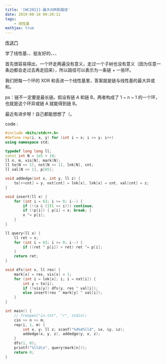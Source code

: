 ```yaml
---
title: '[WC2011]-最大XOR和路径'
date: 2019-08-18 00:20:11
tags:
    - 线性基
mathjax: true
---
```


[传送门](https://www.luogu.org/problem/P4151)

学了线性基、、挺友好的、、、

首先很容易得出，一个环走两遍没有意义，走过一个子树也没有意义（因为任意一条边都会走过去再走回来），所以路径可以表示为一条链 + 一些环。

我们把每一个环的 XOR 和丢进一个线性基里，答案就是链与线性基的最大异或和。

ps：链不一定要是最长链。假设有链 A 和链 B，两者构成了 1 ~ n ~ 1 的一个环，也就是这个环异或链 A 就能得到链 B。

最近有进步呀！自己都能想想了（。

code :
``` c++
#include <bits/stdc++.h>
#define rep(i, x, y) for (int i = x; i <= y; i++)
using namespace std;

typedef long long ll;
const int N = 1e5 + 10;
ll n, m, vis[N], mark[N];
ll to[N << 1], nxt[N << 1], lnk[N], cnt;
ll val[N << 1], p[65];

void addedge(int x, int y, ll z) {
	to[++cnt] = y, nxt[cnt] = lnk[x], lnk[x] = cnt, val[cnt] = z;
}

void insert(ll x) {
	for (int i = 63; i >= 0; i--) {
		if (!(x & (1ll << i))) continue;
		if (!p[i]) { p[i] = x; break; }
		x ^= p[i];
	}
}

ll query(ll x) {
	ll ret = x;
	for (int i = 63; i >= 0; i--) {
		if ((ret ^ p[i]) > ret) ret ^= p[i];
	}
	return ret;
}

void dfs(int x, ll res) {
	mark[x] = res, vis[x] = 1;
	for (int i = lnk[x]; i; i = nxt[i]) {
		int y = to[i];
		if (!vis[y]) dfs(y, res ^ val[i]);
		else insert(res ^ mark[y] ^ val[i]);
	}
}

int main() {
	// freopen("in.txt", "r", stdin);
	cin >> n >> m;
	rep(i, 1, m) {
		int x, y; ll z; scanf("%d%d%lld", &x, &y, &z);
		addedge(x, y, z), addedge(y, x, z);
	}
	dfs(1, 0);
	printf("%lld\n", query(mark[n]));
	return 0;
}
```